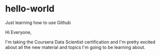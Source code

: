 # hello-world
Just learning how to use Github

Hi Everyone,

I'm taking the Coursera Data Scientist certification and I'm pretty excited about all the new material and topics I'm going to be learning about.
